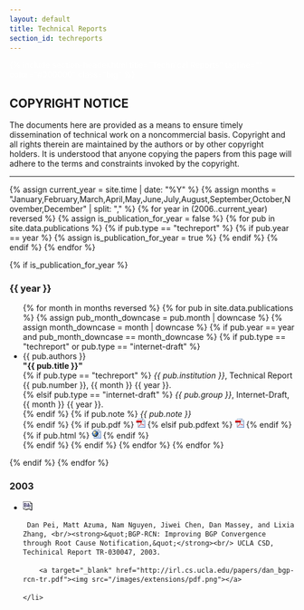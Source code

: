 ```yaml
---
layout: default
title: Technical Reports
section_id: techreports
---
```


<div class="full parallax" style="background-image: url(images/banner/banner.jpg); color: #fff;">
  <div class="row">
    <div class="large-12 columns">
      {% include section-header.html title="Technical Reports" tagline="" color="#000000" class="big" %}
    </div>
  </div>
  <div class="four spacing"></div>
</div>

<div class="row" style="margin-top: 20px;">
  <h2>COPYRIGHT NOTICE</h2>

  <p>The documents here are provided as a means to ensure timely dissemination of technical work on a noncommercial basis. Copyright and all rights therein are maintained by the authors or by other copyright holders. It is understood that anyone copying the papers from this page will adhere to the terms and constraints invoked by the copyright.</p>

  <hr/>
</div>

<div class="row">

{% assign current_year = site.time | date: "%Y" %}
{% assign months = "January,February,March,April,May,June,July,August,September,October,November,December" | split: "," %}
{% for year in (2006..current_year) reversed %}
  {% assign is_publication_for_year = false %}
  {% for pub in site.data.publications %}
    {% if pub.type == "techreport" %}
      {% if pub.year == year %}
        {% assign is_publication_for_year = true %}
      {% endif %}
    {% endif %}
  {% endfor %}

  {% if is_publication_for_year %}
    <h3>{{ year }}</h3>
    <ul>
    {% for month in months reversed %}
      {% for pub in site.data.publications %}
        {% assign pub_month_downcase = pub.month | downcase %}
        {% assign month_downcase = month | downcase %}
        {% if pub.year == year and pub_month_downcase == month_downcase %}
          {% if pub.type == "techreport" or pub.type == "internet-draft" %}
            <li>
              {{ pub.authors }}<br />
              <strong>"{{ pub.title }}"</strong><br />
              {% if pub.type == "techreport" %}
                <em>{{ pub.institution }}</em>, Technical Report {{ pub.number }}, {{ month }} {{ year }}.<br />
              {% elsif pub.type == "internet-draft" %}
                <em>{{ pub.group }}</em>, Internet-Draft, {{ month }} {{ year }}.<br />
              {% endif %}
              {% if pub.note %}
                <em>{{ pub.note }}</em><br />
              {% endif %}
              {% if pub.pdf %}
                <a href="data/files/techreports/{{ pub.pdf }}" target="_blank"><img src="images/extensions/pdf.png" alt="PDF" /></a>
              {% elsif pub.pdfext %}
                <a href="{{ pub.pdfext }}" target="_blank"><img src="images/extensions/pdf.png" alt="PDF" /></a>
              {% endif %}
              {% if pub.html %}
                <a href="{{ pub.html }}" target="_blank"><img src="images/extensions/html.png" alt="HTML" /></a>
              {% endif %}
            </li>
          {% endif %}
        {% endif %}
      {% endfor %}
    {% endfor %}
    </ul>
  {% endif %}
{% endfor %}

<h3>2003</h3>
<ul>


<li style="margin-top:14px">
    <a class="smoothbox_small" href="/bibwiki/bibtex?id=233" title="Dan Pei, Matt Azuma, Nam Nguyen, Jiwei Chen, Dan Massey, and Lixia Zhang, &lt;strong&gt;&amp;quot;BGP-RCN: Improving BGP Convergence through Root Cause Notification,&amp;quot;&lt;/strong&gt; UCLA CSD, Techinical Report TR-030047, 2003. "><img src="/images/extensions/bib.png" /></a>

     Dan Pei, Matt Azuma, Nam Nguyen, Jiwei Chen, Dan Massey, and Lixia Zhang, <br/><strong>&quot;BGP-RCN: Improving BGP Convergence through Root Cause Notification,&quot;</strong><br/> UCLA CSD, Techinical Report TR-030047, 2003.

        <a target="_blank" href="http://irl.cs.ucla.edu/papers/dan_bgp-rcn-tr.pdf"><img src="/images/extensions/pdf.png"></a>

    </li>
</ul>

</div>
